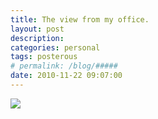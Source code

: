 ```yaml
---
title: The view from my office. 
layout: post
description:  
categories: personal
tags: posterous
# permalink: /blog/#####
date: 2010-11-22 09:07:00
---
```


![](/img/blog/2010/11/17762456-p20.jpg)